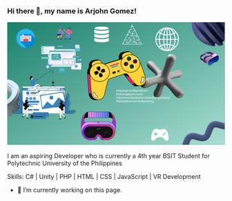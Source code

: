 ### Hi there 👋, my name is Arjohn Gomez!
![](https://github.com/ardiyanteezy/ardiyanteezy/blob/main/Arjohn%20Gomez.png)

I am an aspiring Developer who is currently a 4th year BSIT Student for Polytechnic University of the Philippines

Skills: C# | Unity | PHP | HTML | CSS | JavaScript | VR Development

- 🔭 I’m currently working on this page. 




